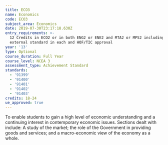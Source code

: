 ```yaml
---
title: ECO3
name: Economics
code: ECO3
subject_area: Economics
date: 2019-07-30T23:17:18.630Z
entry_requirements: >-
  12 Credits in ECO2 or in both ENG2 or ENE2 and MTA2 or MPS2 including 1
  external standard in each and HOF/TIC approval
year: '13'
type: Optional
course_duration: Full Year
course_level: NCEA 3
assessment_type: Achievement Standard
standards:
  - '91399'
  - '91400'
  - '91401'
  - '91402'
  - '91403'
credits: 18-24
ue_approved: true
---
```

To enable students to gain a high level of economic understanding and a continuing interest in contemporary economic issues. Sections dealt with include: A study of the market; the role of the Government in providing goods and services; and a macro-economic view of the economy as a whole.
